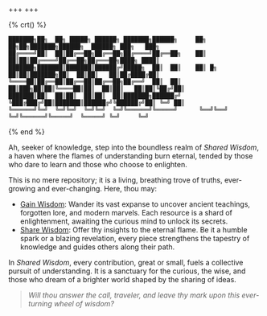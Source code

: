 +++
+++

{% crt() %}
```
███████╗██╗  ██╗ █████╗ ██████╗ ███████╗██████╗     ██╗    ██╗██╗███████╗██████╗  ██████╗ ███╗   ███╗
██╔════╝██║  ██║██╔══██╗██╔══██╗██╔════╝██╔══██╗    ██║    ██║██║██╔════╝██╔══██╗██╔═══██╗████╗ ████║
███████╗███████║███████║██████╔╝█████╗  ██║  ██║    ██║ █╗ ██║██║███████╗██║  ██║██║   ██║██╔████╔██║
╚════██║██╔══██║██╔══██║██╔══██╗██╔══╝  ██║  ██║    ██║███╗██║██║╚════██║██║  ██║██║   ██║██║╚██╔╝██║
███████║██║  ██║██║  ██║██║  ██║███████╗██████╔╝    ╚███╔███╔╝██║███████║██████╔╝╚██████╔╝██║ ╚═╝ ██║
╚══════╝╚═╝  ╚═╝╚═╝  ╚═╝╚═╝  ╚═╝╚══════╝╚═════╝      ╚══╝╚══╝ ╚═╝╚══════╝╚═════╝  ╚═════╝ ╚═╝     ╚═╝
```
{% end %}

Ah, seeker of knowledge, step into the boundless realm of <i>Shared Wisdom</i>, a haven where the flames of understanding burn eternal, tended by those who dare to learn and those who choose to enlighten.  

This is no mere repository; it is a living, breathing trove of truths, ever-growing and ever-changing. Here, thou may:  
- [Gain Wisdom](https://sharedwisdom.github.io/resources): Wander its vast expanse to uncover ancient teachings, forgotten lore, and modern marvels. Each resource is a shard of enlightenment, awaiting the curious mind to unlock its secrets.  
- [Share Wisdom](https://sharedwisdom.github.io/contributing): Offer thy insights to the eternal flame. Be it a humble spark or a blazing revelation, every piece strengthens the tapestry of knowledge and guides others along their path.  

In <i>Shared Wisdom</i>, every contribution, great or small, fuels a collective pursuit of understanding. It is a sanctuary for the curious, the wise, and those who dream of a brighter world shaped by the sharing of ideas.  

> <i>Will thou answer the call, traveler, and leave thy mark upon this ever-turning wheel of wisdom?</i>